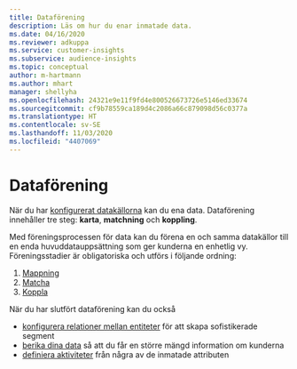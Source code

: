 ```yaml
---
title: Dataförening
description: Läs om hur du enar inmatade data.
ms.date: 04/16/2020
ms.reviewer: adkuppa
ms.service: customer-insights
ms.subservice: audience-insights
ms.topic: conceptual
author: m-hartmann
ms.author: mhart
manager: shellyha
ms.openlocfilehash: 24321e9e11f9fd4e800526673726e5146ed33674
ms.sourcegitcommit: cf9b78559ca189d4c2086a66c879098d56c0377a
ms.translationtype: HT
ms.contentlocale: sv-SE
ms.lasthandoff: 11/03/2020
ms.locfileid: "4407069"
---
```

# <a name="data-unification"></a>Dataförening

När du har [konfigurerat datakällorna](data-sources.md) kan du ena data. Dataförening innehåller tre steg: **karta**, **matchning** och **koppling**.

Med föreningsprocessen för data kan du förena en och samma datakällor till en enda huvuddatauppsättning som ger kunderna en enhetlig vy. Föreningsstadier är obligatoriska och utförs i följande ordning:

1. [Mappning](map-entities.md)
2. [Matcha](match-entities.md)
3. [Koppla](merge-entities.md)

När du har slutfört dataförening kan du också

- [konfigurera relationer mellan entiteter](relationships.md) för att skapa sofistikerade segment
- [berika dina data](enrichment-hub.md) så att du får en större mängd information om kunderna
- [definiera aktiviteter](activities.md) från några av de inmatade attributen
